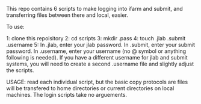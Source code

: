 This repo contains 6 scripts to make logging into ifarm and submit, and transferring files between there and local, easier.

To use:

1: clone this repoisitory
2: cd scripts
3: mkdir .pass
4: touch .jlab .submit .username
5: In .jlab, enter your jlab password. In .submit, enter your submit password. In .username, enter your username (no @ symbol or anything following is needed). If you have a different username
for jlab and submit systems, you will need to create a second .username file and slightly adjust the scripts.


USAGE:
read each individual script, but the basic copy protocols are files will be transfered to home directories or current directories on local machines. The login scripts take no arguements.
